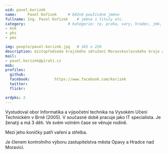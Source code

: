 ```yaml
---
uid: pavel.korizek
name:     Pavel Kořízek  	# běžně používáné jméno
fullname: Ing. Pavel Kořízek  	# jméno s tituly etc.
category:                 	# kategorie: rp, praha, vary, hradec, jmk, senat
- msk
- pks
- pms

img: people/pavel-korizek.jpg   # 165 x 220
description: místopředseda krajského sdružení Moravskoslezského kraje a předseda místního sdružení Opavské Slezsko         	# kratký popis, max 160 znaků
mail:
- pavel.korizek@pirati.cz
mob:			  
profiles:
  github:                 
  facebook: 		  https://www.facebook.com/korizek
  twitter: 		  
  flickr: 

ordpks: 2
---
```


Vystudoval obor Informatika a výpočetní technika na Vysokém Učení Technickém v Brně (2005). V současné době pracuje jako IT specialista. Je ženatý a má 3 děti. Ve svém volném čase se věnuje rodině. 

Mezi jeho koníčky patří vaření a střelba. 

Je členem kontrolního výboru zastupitelstva města Opavy a Hradce nad Moravicí.


